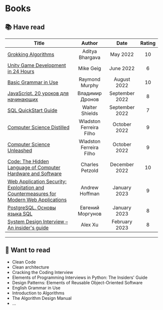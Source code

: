 # Books

## :books: Have read

| Title                                                                                                                                                                                                                                                             |         Author          |      Date      | Rating |
|-------------------------------------------------------------------------------------------------------------------------------------------------------------------------------------------------------------------------------------------------------------------|:-----------------------:|:--------------:|:------:|
| [Grokking Algorithms](https://www.amazon.com/Grokking-Algorithms-illustrated-programmers-curious/dp/1617292230/ref=sr_1_1?crid=1R1CZ0YICAKIA&keywords=Grokking+Algorithms&qid=1678545314&s=books&sprefix=grokking+algorithms%2Cstripbooks-intl-ship%2C209&sr=1-1) |     Aditya Bhargava     |    May 2022    |   10   |
| [Unity Game Development in 24 Hours](https://www.amazon.com/Unity-Development-Hours-Teach-Yourself/dp/0672336960)                                                                                                                                                 |        Mike Geig        |   June 2022    |   6    |
| [Basic Grammar in Use](https://www.amazon.com/Basic-Grammar-Students-Book-Answers/dp/1316646742/ref=sr_1_5?crid=TJSY3OLRP7B2&keywords=Grammar+in+Use&qid=1678545447&s=books&sprefix=grammar+in+use%2Cstripbooks-intl-ship%2C217&sr=1-5)                           |     Raymond Murphy      |  August 2022   |   10   |
| [JavaScript. 20 уроков для начинающих](https://bhv.ru/product/javascript-20-urokov-dlya-nachinayushhih/)                                                                                                                                                          |     Владимир Дронов     | September 2022 |   8    |
| [SQL QuickStart Guide](https://www.amazon.com/SQL-QuickStart-Guide-Simplified-Manipulating/dp/1945051752)                                                                                                                                                         |     Walter Shields      | September 2022 |   7    |
| [Computer Science Distilled](https://www.amazon.com/Computer-Science-Distilled-Computational-Problems/dp/0997316020)                                                                                                                                              | Wladston Ferreira Filho |  October 2022  |   9    |
| [Computer Science Unleashed](https://www.amazon.com/Computer-Science-Unleashed-Harness-Computational/dp/0997316055)                                                                                                                                               | Wladston Ferreira Filho |  October 2022  |   9    |
| [Code: The Hidden Language of Computer Hardware and Software](https://www.amazon.com/Code-Language-Computer-Hardware-Software/dp/0735611319)                                                                                                                      |     Charles Petzold     | December 2022  |   10   |
| [Web Application Security: Exploitation and Countermeasures for Modern Web Applications](https://www.amazon.com/Web-Application-Security-Exploitation-Countermeasures/dp/1492053112/ref=sr_1_1?keywords=Web+Application+Security&qid=1678546588&sr=8-1)           |     Andrew Hoffman      |  January 2023  |   9    |
| [PostgreSQL. Основы языка SQL](https://www.postgrespro.ru/education/books/sqlprimer)                                                                                                                                                                              |    Евгений Моргунов     |  January 2023  |   8    |
| [System Design Interview – An insider's guide](https://www.amazon.com/System-Design-Interview-insiders-Second/dp/B08CMF2CQF/ref=sr_1_2?keywords=system+design+interview&qid=1678546910&sprefix=system+d%2Caps%2C264&sr=8-2)                                       |         Alex Xu         | February 2023  |   8    |

---

## :scroll: Want to read

* Clean Code
* Clean architecture
* Cracking the Coding Interview
* Elements of Programming Interviews in Python: The Insiders' Guide
* Design Patterns: Elements of Reusable Object-Oriented Software
* English Grammar in Use
* Introduction to Algorithms
* The Algorithm Design Manual
* ...



